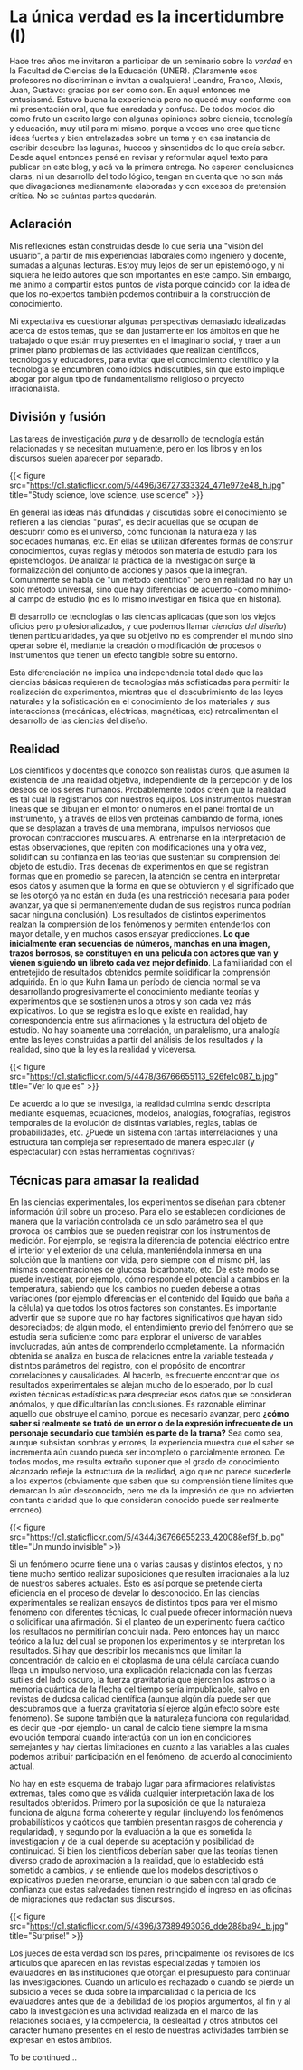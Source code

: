 # La única verdad es la incertidumbre (I)


Hace tres años me invitaron a participar de un seminario sobre la *verdad* en la
Facultad de Ciencias de la Educación (UNER). ¡Claramente esos profesores no
discriminan e invitan a cualquiera! Leandro, Franco, Alexis, Juan, Gustavo:
gracias por ser como son. En aquel entonces me entusiasmé. Estuvo buena la
experiencia pero no quedé muy conforme con mi presentación oral, que fue
enredada y confusa. De todos modos dio como fruto un escrito largo con algunas
opiniones sobre ciencia, tecnología y educación, muy util para mi mismo, porque
a veces uno cree que tiene ideas fuertes y bien entrelazadas sobre un tema y en
esa instancia de escribir descubre las lagunas, huecos y sinsentidos de lo que
creía saber. Desde aquel entonces pensé en revisar y reformular aquel texto para
publicar en este blog, y acá va la primera entrega. No esperen conclusiones
claras, ni un desarrollo del todo lógico, tengan en cuenta que no son más que
divagaciones medianamente elaboradas y con excesos de pretensión crítica. No se
cuántas partes quedarán.

## Aclaración

Mis reflexiones están construidas desde lo que sería una \"visión del
usuario\", a partir de mis experiencias laborales como ingeniero y
docente, sumadas a algunas lecturas. Estoy muy lejos de ser un
epistemólogo, y ni siquiera he leido autores que son importantes en este
campo. Sin embargo, me animo a compartir estos puntos de vista porque
coincido con la idea de que los no-expertos también podemos contribuir a
la construcción de conocimiento.

Mi expectativa es cuestionar algunas perspectivas demasiado idealizadas
acerca de estos temas, que se dan justamente en los ámbitos en que he
trabajado o que están muy presentes en el imaginario social, y traer a
un primer plano problemas de las actividades que realizan científicos,
tecnólogos y educadores, para evitar que el conocimiento científico y la
tecnología se encumbren como ídolos indiscutibles, sin que esto implique
abogar por algun tipo de fundamentalismo religioso o proyecto
irracionalista.

## División y fusión

Las tareas de investigación *pura* y de desarrollo de tecnología están
relacionadas y se necesitan mutuamente, pero en los libros y en los
discursos suelen aparecer por separado.

{{< figure src="https://c1.staticflickr.com/5/4496/36727333324_471e972e48_h.jpg" title="Study science, love science, use science" >}}

En general las ideas más difundidas y discutidas sobre el conocimiento
se refieren a las ciencias \"puras\", es decir aquellas que se ocupan de
descubrir cómo es el universo, cómo funcionan la naturaleza y las
sociedades humanas, etc. En ellas se utilizan diferentes formas de
construir conocimientos, cuyas reglas y métodos son materia de estudio
para los epistemólogos. De analizar la práctica de la investigación
surge la formalización del conjunto de acciones y pasos que la integran.
Comunmente se habla de \"un método científico\" pero en realidad no hay
un solo método universal, sino que hay diferencias de acuerdo -como
mínimo-al campo de estudio (no es lo mismo investigar en física que en
historia).

El desarrollo de tecnologías o las ciencias aplicadas (que son los
viejos oficios pero profesionalizados, y que podemos llamar *ciencias
del diseño*) tienen particularidades, ya que su objetivo no es
comprender el mundo sino operar sobre él, mediante la creación o
modificación de procesos o instrumentos que tienen un efecto tangible
sobre su entorno.

Esta diferenciación no implica una independencia total dado que las
ciencias básicas requieren de tecnologías más sofisticadas para permitir
la realización de experimentos, mientras que el descubrimiento de las
leyes naturales y la sofisticación en el conocimiento de los materiales
y sus interacciones (mecánicas, eléctricas, magnéticas, etc)
retroalimentan el desarrollo de las ciencias del diseño.

## Realidad

Los científicos y docentes que conozco son realistas duros, que asumen
la existencia de una realidad objetiva, independiente de la percepción y
de los deseos de los seres humanos. Probablemente todos creen que la
realidad es tal cual la registramos con nuestros equipos. Los
instrumentos muestran lineas que se dibujan en el monitor o números en
el panel frontal de un instrumento, y a través de ellos ven proteinas
cambiando de forma, iones que se desplazan a través de una membrana,
impulsos nerviosos que provocan contracciones musculares. Al entrenarse
en la interpretación de estas observaciones, que repiten con
modificaciones una y otra vez, solidifican su confianza en las teorías
que sustentan su comprensión del objeto de estudio. Tras decenas de
experimentos en que se registran formas que en promedio se parecen, la
atención se centra en interpretar esos datos y asumen que la forma en
que se obtuvieron y el significado que se les otorgó ya no están en duda
(es una restricción necesaria para poder avanzar, ya que si
permanentemente dudan de sus registros nunca podrían sacar ninguna
conclusión). Los resultados de distintos experimentos realzan la
comprensión de los fenómenos y permiten entenderlos con mayor detalle, y
en muchos casos ensayar predicciones. **Lo que inicialmente eran
secuencias de números, manchas en una imagen, trazos borrosos, se
constituyen en una película con actores que van y vienen siguiendo un
libreto cada vez mejor definido**. La familiaridad con el entretejido de
resultados obtenidos permite solidificar la comprensión adquirida. En lo
que Kuhn llama un período de ciencia normal se va desarrollando
progresivamente el conocimiento mediante teorías y experimentos que se
sostienen unos a otros y son cada vez más explicativos. Lo que se
registra es lo que existe en realidad, hay correspondencia entre sus
afirmaciones y la estructura del objeto de estudio. No hay solamente una
correlación, un paralelismo, una analogía entre las leyes construidas a
partir del análisis de los resultados y la realidad, sino que la ley es
la realidad y viceversa.

{{< figure src="https://c1.staticflickr.com/5/4478/36766655113_926fe1c087_b.jpg" title="Ver lo que es" >}}

De acuerdo a lo que se investiga, la realidad culmina siendo descripta
mediante esquemas, ecuaciones, modelos, analogías, fotografías,
registros temporales de la evolución de distintas variables, reglas,
tablas de probabilidades, etc. ¿Puede un sistema con tantas
interrelaciones y una estructura tan compleja ser representado de manera
especular (y espectacular) con estas herramientas cognitivas?

## Técnicas para amasar la realidad

En las ciencias experimentales, los experimentos se diseñan para obtener
información útil sobre un proceso. Para ello se establecen condiciones
de manera que la variación controlada de un solo parámetro sea el que
provoca los cambios que se pueden registrar con los instrumentos de
medición. Por ejemplo, se registra la diferencia de potencial eléctrico
entre el interior y el exterior de una célula, manteniéndola inmersa en
una solución que la mantiene con vida, pero siempre con el mismo pH, las
mismas concentraciones de glucosa, bicarbonato, etc. De este modo se
puede investigar, por ejemplo, cómo responde el potencial a cambios en
la temperatura, sabiendo que los cambios no pueden deberse a otras
variaciones (por ejemplo diferencias en el contenido del líquido que
baña a la célula) ya que todos los otros factores son constantes. Es
importante advertir que se supone que no hay factores significativos que
hayan sido despreciados; de algún modo, el entendimiento previo del
fenómeno que se estudia sería suficiente como para explorar el universo
de variables involucradas, aún antes de comprenderlo completamente. La
información obtenida se analiza en busca de relaciones entre la variable
testeada y distintos parámetros del registro, con el propósito de
encontrar correlaciones y causalidades. Al hacerlo, es frecuente
encontrar que los resultados experimentales se alejan mucho de lo
esperado, por lo cual existen técnicas estadísticas para despreciar esos
datos que se consideran anómalos, y que dificultarían las conclusiones.
Es razonable eliminar aquello que obstruye el camino, porque es
necesario avanzar, pero **¿cómo saber si realmente se trató de un error
o de la expresión infrecuente de un personaje secundario que también es
parte de la trama?** Sea como sea, aunque subsistan sombras y errores,
la experiencia muestra que el saber se incrementa aún cuando pueda ser
incompleto o parcialmente erroneo. De todos modos, me resulta extraño
suponer que el grado de conocimiento alcanzado refleje la estructura de
la realidad, algo que no parece sucederle a los expertos (obviamente que
saben que su comprensión tiene límites que demarcan lo aún desconocido,
pero me da la impresión de que no advierten con tanta claridad que lo
que consideran conocido puede ser realmente erroneo).

{{< figure src="https://c1.staticflickr.com/5/4344/36766655233_420088ef6f_b.jpg" title="Un mundo invisible" >}} 

Si un fenómeno ocurre tiene una o varias causas y distintos efectos, y
no tiene mucho sentido realizar suposiciones que resulten irracionales a
la luz de nuestros saberes actuales. Esto es así porque se pretende
cierta eficiencia en el proceso de develar lo desconocido. En las
ciencias experimentales se realizan ensayos de distintos tipos para ver
el mismo fenómeno con diferentes técnicas, lo cual puede ofrecer
información nueva o solidificar una afirmación. Si el planteo de un
experimento fuera caótico los resultados no permitirían concluir nada.
Pero entonces hay un marco teórico a la luz del cual se proponen los
experimentos y se interpretan los resultados. Si hay que describir los
mecanismos que limitan la concentración de calcio en el citoplasma de
una célula cardíaca cuando llega un impulso nervioso, una explicación
relacionada con las fuerzas sutiles del lado oscuro, la fuerza
gravitatoria que ejercen los astros o la memoria cuántica de la flecha
del tiempo sería impublicable, salvo en revistas de dudosa calidad
científica (aunque algún día puede ser que descubramos que la fuerza
gravitatoria sí ejerce algún efecto sobre este fenómeno). Se supone
también que la naturaleza funciona con regularidad, es decir que -por
ejemplo- un canal de calcio tiene siempre la misma evolución temporal
cuando interactúa con un ion en condiciones semejantes y hay ciertas
limitaciones en cuanto a las variables a las cuales podemos atribuir
participación en el fenómeno, de acuerdo al conocimiento actual.

No hay en este esquema de trabajo lugar para afirmaciones relativistas
extremas, tales como que es válida cualquier interpretación laxa de los
resultados obtenidos. Primero por la suposición de que la naturaleza
funciona de alguna forma coherente y regular (incluyendo los fenómenos
probabilísticos y caóticos que también presentan rasgos de coherencia y
regularidad), y segundo por la evaluación a la que es sometida la
investigación y de la cual depende su aceptación y posibilidad de
continuidad. Si bien los científicos deberían saber que las teorías
tienen diverso grado de aproximación a la realidad, que lo establecido
está sometido a cambios, y se entiende que los modelos descriptivos o
explicativos pueden mejorarse, enuncian lo que saben con tal grado de
confianza que estas salvedades tienen restringido el ingreso en las
oficinas de migraciones que redactan sus discursos.

{{< figure src="https://c1.staticflickr.com/5/4396/37389493036_dde288ba94_b.jpg" title="Surprise!" >}} 

Los jueces de esta verdad son los pares, principalmente los revisores de
los artículos que aparecen en las revistas especializadas y también los
evaluadores en las instituciones que otorgan el presupuesto para
continuar las investigaciones. Cuando un artículo es rechazado o cuando
se pierde un subsidio a veces se duda sobre la imparcialidad o la
pericia de los evaluadores antes que de la debilidad de los propios
argumentos, al fin y al cabo la investigación es una actividad realizada
en el marco de las relaciones sociales, y la competencia, la deslealtad
y otros atributos del carácter humano presentes en el resto de nuestras
actividades también se expresan en estos ámbitos.

To be continued\...


